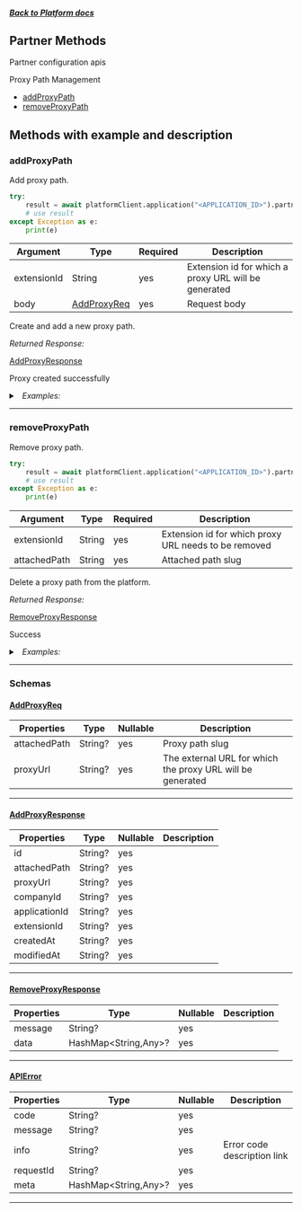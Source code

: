 



##### [Back to Platform docs](./README.md)

## Partner Methods
Partner configuration apis

Proxy Path Management
* [addProxyPath](#addproxypath)
* [removeProxyPath](#removeproxypath)




## Methods with example and description



### addProxyPath
Add proxy path.




```python
try:
    result = await platformClient.application("<APPLICATION_ID>").partner.addProxyPath(extensionId=extensionId, body=body)
    # use result
except Exception as e:
    print(e)
```





| Argument  |  Type  | Required | Description |
| --------- | -----  | -------- | ----------- | 
| extensionId | String | yes | Extension id for which a proxy URL will be generated |  
| body | [AddProxyReq](#AddProxyReq) | yes | Request body |


Create and add a new proxy path.

*Returned Response:*




[AddProxyResponse](#AddProxyResponse)

Proxy created successfully




<details>
<summary><i>&nbsp; Examples:</i></summary>


<details>
<summary><i>&nbsp; success</i></summary>

```json
{
  "value": {
    "_id": "607406b8a472cd527303692f",
    "attached_path": "test",
    "proxy_url": "https://www.abc.com",
    "company_id": "1",
    "application_id": "000000000000000000000004",
    "extension_id": "6073280be899ea5b1150fd9d",
    "created_at": "2021-04-12T08:37:12.077Z",
    "modified_at": "2021-04-12T08:37:12.077Z"
  }
}
```
</details>

</details>









---


### removeProxyPath
Remove proxy path.




```python
try:
    result = await platformClient.application("<APPLICATION_ID>").partner.removeProxyPath(extensionId=extensionId, attachedPath=attachedPath)
    # use result
except Exception as e:
    print(e)
```





| Argument  |  Type  | Required | Description |
| --------- | -----  | -------- | ----------- | 
| extensionId | String | yes | Extension id for which proxy URL needs to be removed |   
| attachedPath | String | yes | Attached path slug |  



Delete a proxy path from the platform.

*Returned Response:*




[RemoveProxyResponse](#RemoveProxyResponse)

Success




<details>
<summary><i>&nbsp; Examples:</i></summary>


<details>
<summary><i>&nbsp; success</i></summary>

```json
{
  "value": {
    "message": "Proxy URL deleted",
    "data": {
      "_id": "607406b8a472cd527303692f",
      "attached_path": "test",
      "proxy_url": "https://www.abc.com",
      "company_id": "1",
      "application_id": "000000000000000000000004",
      "extension_id": "6073280be899ea5b1150fd9d",
      "created_at": "2021-04-12T08:37:12.077Z",
      "modified_at": "2021-04-12T08:37:12.077Z"
    }
  }
}
```
</details>

</details>









---




### Schemas

 
 
 #### [AddProxyReq](#AddProxyReq)

 | Properties | Type | Nullable | Description |
 | ---------- | ---- | -------- | ----------- |
 | attachedPath | String? |  yes  | Proxy path slug |
 | proxyUrl | String? |  yes  | The external URL for which the proxy URL will be generated |

---


 
 
 #### [AddProxyResponse](#AddProxyResponse)

 | Properties | Type | Nullable | Description |
 | ---------- | ---- | -------- | ----------- |
 | id | String? |  yes  |  |
 | attachedPath | String? |  yes  |  |
 | proxyUrl | String? |  yes  |  |
 | companyId | String? |  yes  |  |
 | applicationId | String? |  yes  |  |
 | extensionId | String? |  yes  |  |
 | createdAt | String? |  yes  |  |
 | modifiedAt | String? |  yes  |  |

---


 
 
 #### [RemoveProxyResponse](#RemoveProxyResponse)

 | Properties | Type | Nullable | Description |
 | ---------- | ---- | -------- | ----------- |
 | message | String? |  yes  |  |
 | data | HashMap<String,Any>? |  yes  |  |

---


 
 
 #### [APIError](#APIError)

 | Properties | Type | Nullable | Description |
 | ---------- | ---- | -------- | ----------- |
 | code | String? |  yes  |  |
 | message | String? |  yes  |  |
 | info | String? |  yes  | Error code description link |
 | requestId | String? |  yes  |  |
 | meta | HashMap<String,Any>? |  yes  |  |

---



